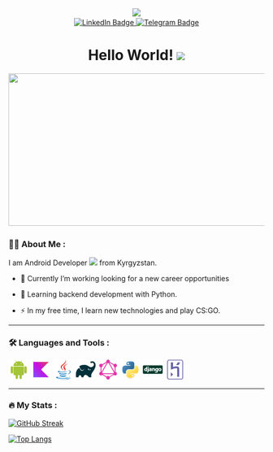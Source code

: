 <div id="header" align="center">
  <img src="https://media.giphy.com/media/M9gbBd9nbDrOTu1Mqx/giphy.gif" width="100"/>
  <div id="badges">
  <a href="https://www.linkedin.com/in/bakai-kalybekov-592a9b162/">
    <img src="https://img.shields.io/badge/LinkedIn-blue?style=for-the-badge&logo=linkedin&logoColor=white" alt="LinkedIn Badge"/>
  </a>
  <a href="https://t.me/bakaidzha">
    <img src="https://img.shields.io/badge/Telegram-black?style=for-the-badge&logo=telegram&logoColor=black" alt="Telegram Badge"/>
  </a>
</div>
 <h1>
   Hello World!
  <img src="https://media.giphy.com/media/hvRJCLFzcasrR4ia7z/giphy.gif" width="30px"/>
</h1>
</div>
<div align="center">
  <img src="https://media.giphy.com/media/dWesBcTLavkZuG35MI/giphy.gif" width="600" height="300"/>
</div>

### 👨‍💻 About Me :
I am Android Developer <img src="https://media.giphy.com/media/WUlplcMpOCEmTGBtBW/giphy.gif" width="30"> from Kyrgyzstan.

- :telescope: Currently I’m working looking for a new career opportunities

- :seedling: Learning backend development with Python.

- :zap: In my free time, I learn new technologies and play CS:GO.

---

### 🛠️ Languages and Tools :
<div>
  <img src="https://github.com/devicons/devicon/blob/master/icons/android/android-original.svg" width="40" height="40"/>
  <img src="https://github.com/devicons/devicon/blob/master/icons/kotlin/kotlin-original.svg" width="40" height="40"/>
  <img src="https://github.com/devicons/devicon/blob/master/icons/java/java-original.svg" width="40" height="40"/>
  <img src="https://github.com/devicons/devicon/blob/master/icons/gradle/gradle-plain.svg" width="40" height="40"/>
  <img src="https://github.com/devicons/devicon/blob/master/icons/graphql/graphql-plain.svg" width="40" height="40"/>
  <img src="https://github.com/devicons/devicon/blob/master/icons/python/python-original.svg" width="40" height="40"/>
  <img src="https://github.com/devicons/devicon/blob/master/icons/django/django-original.svg" width="40" height="40"/>
  <img src="https://github.com/devicons/devicon/blob/master/icons/heroku/heroku-original.svg" width="40" height="40"/>
</div>

---

### :fire: My Stats :
[![GitHub Streak](http://github-readme-streak-stats.herokuapp.com?user=bakaikalybek&theme=dracula&date_format=M%20j%5B%2C%20Y%5D)](https://git.io/streak-stats)

[![Top Langs](https://github-readme-stats.vercel.app/api/top-langs/?username=bakaikalybek&layout=compact&theme=vision-friendly-dark)](https://github.com/anuraghazra/github-readme-stats)
<!--
**bakaikalybek/bakaikalybek** is a ✨ _special_ ✨ repository because its `README.md` (this file) appears on your GitHub profile.

Here are some ideas to get you started:

- 🔭 I’m currently working on ...
- 🌱 I’m currently learning ...
- 👯 I’m looking to collaborate on ...
- 🤔 I’m looking for help with ...
- 💬 Ask me about ...
- 📫 How to reach me: ...
- 😄 Pronouns: ...
- ⚡ Fun fact: ...
-->
